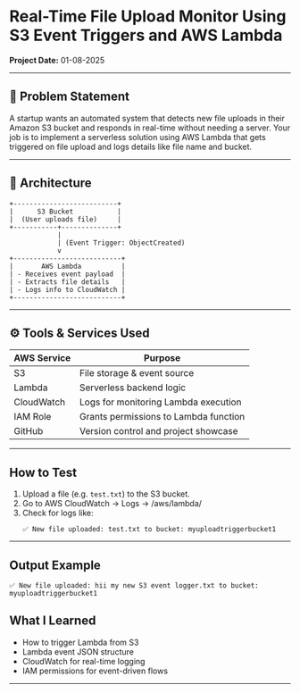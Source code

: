 # Real-Time File Upload Monitor Using S3 Event Triggers and AWS Lambda

 **Project Date:** 01-08-2025


---

## 📌 Problem Statement

A startup wants an automated system that detects new file uploads in their Amazon S3 bucket and responds in real-time without needing a server. Your job is to implement a serverless solution using AWS Lambda that gets triggered on file upload and logs details like file name and bucket.

---

## 🧱 Architecture

```
+--------------------------+
|      S3 Bucket           |
|  (User uploads file)     |
+-----------+--------------+
            |
            | (Event Trigger: ObjectCreated)
            v
+---------------------------+
|       AWS Lambda          |
| - Receives event payload  |
| - Extracts file details   |
| - Logs info to CloudWatch |
+---------------------------+
```

---

## ⚙️ Tools & Services Used

| AWS Service   | Purpose                                 |
|---------------|-----------------------------------------|
| S3            | File storage & event source             |
| Lambda        | Serverless backend logic                |
| CloudWatch    | Logs for monitoring Lambda execution    |
| IAM Role      | Grants permissions to Lambda function   |
| GitHub        | Version control and project showcase    |

---

## How to Test

1. Upload a file (e.g. `test.txt`) to the S3 bucket.
2. Go to AWS CloudWatch → Logs → /aws/lambda/<myS3uploadlogger>
3. Check for logs like:
   ```
   ✅ New file uploaded: test.txt to bucket: myuploadtriggerbucket1
   ```

---

## Output Example

```
✅ New file uploaded: hii my new S3 event logger.txt to bucket: myuploadtriggerbucket1
```


## What I Learned

- How to trigger Lambda from S3
- Lambda event JSON structure
- CloudWatch for real-time logging
- IAM permissions for event-driven flows

---
